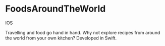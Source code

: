 # FoodsAroundTheWorld
IOS

Travelling and food go hand in hand. Why not explore recipes from around the world from your own kitchen? Developed in Swift.
